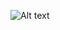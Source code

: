 ![Alt text](https://services-git.instance-manager.ru/m.muravev/KotlinVotes/raw/commit/e218cd79bbdd75ec3810247141bf4bc098ec294a/screenshots/main.png?raw=true "main page screenshot")